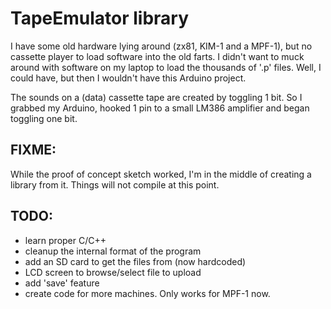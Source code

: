 TapeEmulator library
====================

I have some old hardware lying around (zx81, KIM-1 and a MPF-1), but no
cassette player to load software into the old farts. I didn't want to
muck around with software on my laptop to load the thousands of '.p' files.
Well, I could have, but then I wouldn't have this Arduino project.

The sounds on a (data) cassette tape are created by toggling 1 bit. So
I grabbed my Arduino, hooked 1 pin to a small LM386 amplifier and began
toggling one bit.

FIXME:
-----
While the proof of concept sketch worked, I'm in the middle of creating
a library from it. Things will not compile at this point.


TODO:
----

* learn proper C/C++
* cleanup the internal format of the program
* add an SD card to get the files from (now hardcoded)
* LCD screen to browse/select file to upload
* add 'save' feature
* create code for more machines. Only works for MPF-1 now.

